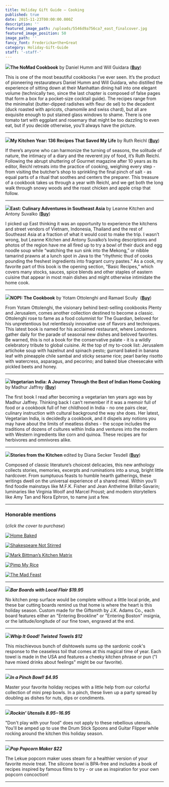 ```yaml
---
title: Holiday Gift Guide — Cooking
published: true
date: 2015-11-23T00:00:00.000Z
description: ''
featured_image_path: /uploads/5546d9a756ca7_east_finalcover.jpg
featured_image_position: 50
image_path: ''
fancy_font: Fredericka+the+Great
category: Holiday-Gift-Guide
staff: '-staff-'
---
```


**![](/uploads/versions/9781607748229---x----306-400x---.jpg)The NoMad Cookbook** by Daniel Humm and Will Guidara ([**Buy**](http://www.brooklinebooksmith-shop.com/book/9781607748229))

This is one of the most beautiful cookbooks I’ve ever seen. It’s the product of pioneering restaurateurs Daniel Humm and Will Guidara, who distilled the experience of sitting down at their Manhattan dining hall into one elegant volume (technically two, since the last chapter is composed of false pages that form a box for a pocket-size cocktail guide). The recipes range from the minimalist (butter-dipped radishes with fleur de sel) to the decadent (duck roasted with apricots, chamomile and swiss chard), but all are exquisite enough to put stained glass windows to shame. There is one tomato tart with eggplant and rosemary that might be too dazzling to even eat, but if you decide otherwise, you’ll always have the picture.

---

**![](/uploads/versions/9781400069989---x----283-400x---.jpg)My Kitchen Year: 136 Recipes That Saved My Life** by Ruth Reichl ([**Buy**](http://www.brooklinebooksmith-shop.com/book/9781400069989))

If there’s anyone who can harmonize the turning of seasons, the solitude of nature, the intimacy of a diary and the reverent joy of food, it’s Ruth Reichl. Following the abrupt shuttering of Gourmet magazine after 10 years as its editor, Reichl retreats into the practice of cooking, weighing every step - from visiting the butcher’s shop to sprinkling the final pinch of salt - as equal parts of a ritual that soothes and centers the preparer. This treasure of a cookbook takes us through a year with Reichl, and we get both the long walk through snowy woods and the roast chicken and apple crisp that follow.

---

**![](/uploads/versions/9781742709161---x----319-400x---.jpg)East: Culinary Adventures in Southeast Asia** by Leanne Kitchen and Antony Suvalko ([**Buy**](http://www.brooklinebooksmith-shop.com/book/9781742709161))

I picked up East thinking it was an opportunity to experience the kitchens and street vendors of Vietnam, Indonesia, Thailand and the rest of Southeast Asia at a fraction of what it would cost to make the trip. I wasn’t wrong, but Leanne Kitchen and Antony Suvalko’s loving descriptions and photos of the region have me all fired up to try a bowl of their duck and egg noodle soup while “watching the sun sink into the Mekong,” or nibble tamarind prawns at a lunch spot in Java to the “rhythmic thud of cooks pounding the freshest ingredients into fragrant curry pastes.” As a cook, my favorite part of this book is the opening section, “Basic Recipes,” which covers many stocks, sauces, spice blends and other staples of eastern cuisine that appear in most main dishes and might otherwise intimidate the home cook.

---

**![](/uploads/versions/9781607746232---x----291-400x---.jpg)NOPI: The Cookbook** by Yotam Ottolenghi and Ramael Scully &nbsp;([**Buy**](http://www.brooklinebooksmith-shop.com/book/97816077463232))

From Yotam Ottolenghi, the visionary behind best-selling cookbooks Plenty and Jerusalem, comes another collection destined to become a classic. Ottolenghi rose to fame as a food columnist for The Guardian, beloved for his unpretentious but relentlessly innovative use of flavors and techniques. This latest book is named for his acclaimed restaurant, where Londoners gather daily for the parade of seasonal new dishes and beloved favorites. Be warned, this is not a book for the conservative palate - it is a wildly celebratory tribute to global cuisine. At the top of my to-cook list: Jerusalem artichoke soup with hazelnut and spinach pesto; gurnard baked in banana leaf with pineapple chile sambal and sticky sesame rice; pearl barley risotto with watercress, asparagus, and pecorino; and baked blue cheesecake with pickled beets and honey.

---

**![](/uploads/versions/9781101874868---x----309-400x---.jpg)Vegetarian India: A Journey Through the Best of Indian Home Cooking** by Madhur Jaffrey ([**Buy**](http://www.brooklinebooksmith-shop.com/book/9781101874868))

The first book I read after becoming a vegetarian ten years ago was by Madhur Jaffrey. Thinking back I can’t remember if it was a memoir full of food or a cookbook full of her childhood in India - no one pairs clear, culinary instruction with cultural background the way she does. Her latest, Vegetarian India, is decidedly a cookbook, and it dispels any notions you may have about the limits of meatless dishes - the scope includes the traditions of dozens of cultures within India and ventures into the modern with Western ingredients like corn and quinoa. These recipes are for herbivores and omnivores alike.

---

**![](/uploads/versions/9781101907597---x----255-400x---.jpg)Stories from the Kitchen** edited by Diana Secker Tesdell ([**Buy**](http://www.brooklinebooksmith-shop.com/book/9781101907597))

Composed of classic literature’s choicest delicacies, this new anthology collects stories, memories, excerpts and ruminations into a snug, bright little hardcover. From sumptuous feasts to humble hearth gatherings, these writings dwell on the universal experience of a shared meal. Within you’ll find foodie mainstays like M.F.K. Fisher and Jean Anthelme Brillat-Savarin; luminaries like Virginia Woolf and Marcel Proust; and modern storytellers like Amy Tan and Nora Ephron, to name just a few.

---

### Honorable mentions

(*click the cover to purchase*)

[![Home Baked](/uploads/versions/9781617691676---x----324-400x---.jpg)](http://www.brooklinebooksmith-shop.com/book/9781617691676)

[![Shakespeare Not Stirred](/uploads/versions/9780399173004---x----293-400x---.jpg)](http://www.brooklinebooksmith-shop.com/book/9780399173004)

[![Mark Bittman’s Kitchen Matrix](/uploads/versions/9780804188012---x----326-400x---.jpg)](http://www.brooklinebooksmith-shop.com/book/9780804188012)

[![Pimp My Rice](/uploads/versions/9781848992788---x----309-400x---.jpg)](http://www.brooklinebooksmith-shop.com/book/9781848992788)

[![The Mad Feast](/uploads/versions/9781631490736---x----305-400x---.jpg)](http://www.brooklinebooksmith-shop.com/book/9781631490736)

---

*![](/uploads/versions/2015-cooking-guide-bar-boards---x----505-608x---.jpeg)**Bar Boards with Local Flair $19.95***

No kitchen prep surface would be complete without a little local pride, and these bar cutting boards remind us that home is where the heart is this holiday season. Custom made for the Giftsmith by J.K. Adams Co., each board features either an "Entering Brookline" or "Entering Boston" insignia, or the latitude/longitude of our fine town, engraved at the end.

---

*![](/uploads/versions/2015-cooking-guide-whip-it-good-towels---x----354-608x---.jpeg)**Whip It Good! Twisted Towels $12***

This mischievous bunch of dishtowels sums up the sardonic cook's response to the ceaseless toil that comes at this magical time of year. Each towel is made in the USA and features a cheeky kitchen phrase or pun ("I have mixed drinks about feelings" might be our favorite).

---

*![](/uploads/versions/2015-cooking-guide-pinch-bowl---x----906-608x---.jpeg)**In a Pinch Bowl! $4.95***

Master your favorite holiday recipes with a little help from our colorful collection of mini prep bowls. In a pinch, these liven up a party spread by doubling as dishes for nuts, dips or condiments.

---

*![](/uploads/versions/2015-cooking-guide-rockin-utensils---x----800-608x---.jpeg)**Rockin' Utensils $8.95-$16.95***

"Don't play with your food" does not apply to these rebellious utensils. You'll be amped up to use the Drum Stick Spoons and Guitar Flipper while rocking around the kitchen this holiday season.

---

*![](/uploads/versions/2015-cooking-guide-popcorn-maker---x----875-608x---.jpeg)**Pop Popcorn Maker $22***

The Lekue popcorn maker uses steam for a healthier version of your favorite movie treat. The silicone bowl is BPA-free and includes a book of recipes inspired by famous films to try - or use as inspiration for your own popcorn concoction!

---